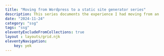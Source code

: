 ```yaml
---
title: "Moving from Wordpress to a static site generator series"
description: This series documents the experience I had moving from an old, self-hosted Wordpress site with a theme that I didn't update for 10 years. This is my journey moving to a static site generator (SSG).
date: "2024-11-24"
category: "ssg"
tags: "ssg"
eleventyExcludeFromCollections: true
layout : layouts/grid.njk
eleventyNavigation:
    key: yek
---
```


